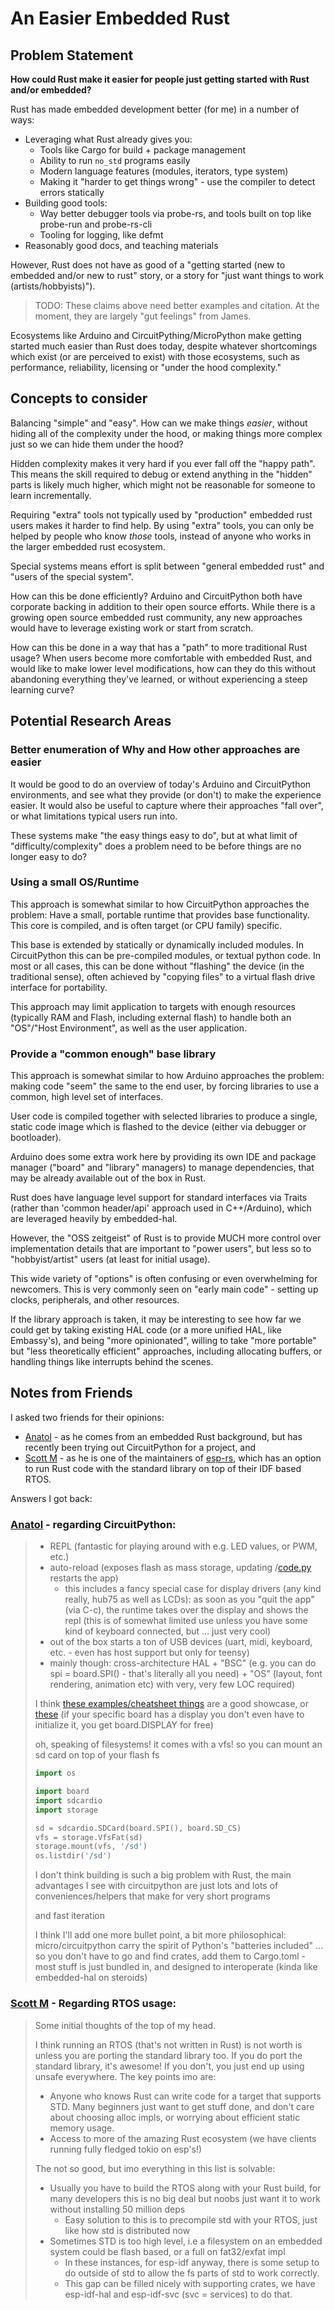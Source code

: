 # An Easier Embedded Rust

## Problem Statement

**How could Rust make it easier for people just getting started with Rust and/or embedded?**

Rust has made embedded development better (for me) in a number of ways:

* Leveraging what Rust already gives you:
    * Tools like Cargo for build + package management
    * Ability to run `no_std` programs easily
    * Modern language features (modules, iterators, type system)
    * Making it "harder to get things wrong" - use the compiler to detect errors statically
* Building good tools:
    * Way better debugger tools via probe-rs, and tools built on top like probe-run and probe-rs-cli
    * Tooling for logging, like defmt
* Reasonably good docs, and teaching materials

However, Rust does not have as good of a "getting started (new to embedded and/or new to rust" story, or a story for "just want things to work (artists/hobbyists)").

> TODO: These claims above need better examples and citation. At the moment, they are largely "gut feelings" from James.

Ecosystems like Arduino and CircuitPything/MicroPython make getting started much easier than Rust does today, despite whatever shortcomings which exist (or are perceived to exist) with those ecosystems, such as performance, reliability, licensing or "under the hood complexity."

## Concepts to consider

Balancing "simple" and "easy". How can we make things *easier*, without hiding all of the complexity under the hood, or making things more complex just so we can hide them under the hood?

Hidden complexity makes it very hard if you ever fall off the "happy path". This means the skill required to debug or extend anything in the "hidden" parts is likely much higher, which might not be reasonable for someone to learn incrementally.

Requiring "extra" tools not typically used by "production" embedded rust users makes it harder to find help. By using "extra" tools, you can only be helped by people who know *those* tools, instead of anyone who works in the larger embedded rust ecosystem.

Special systems means effort is split between "general embedded rust" and "users of the special system".

How can this be done efficiently? Arduino and CircuitPython both have corporate backing in addition to their open source efforts. While there is a growing open source embedded rust community, any new approaches would have to leverage existing work or start from scratch.

How can this be done in a way that has a "path" to more traditional Rust usage? When users become more comfortable with embedded Rust, and would like to make lower level modifications, how can they do this without abandoning everything they've learned, or without experiencing a steep learning curve?

## Potential Research Areas

### Better enumeration of Why and How other approaches are easier

It would be good to do an overview of today's Arduino and CircuitPython environments, and see what they provide (or don't) to make the experience easier. It would also be useful to capture where their approaches "fall over", or what limitations typical users run into.

These systems make "the easy things easy to do", but at what limit of "difficulty/complexity" does a problem need to be before things are no longer easy to do?

### Using a small OS/Runtime

This approach is somewhat similar to how CircuitPython approaches the problem: Have a small, portable runtime that provides base functionality. This core is compiled, and is often target (or CPU family) specific.

This base is extended by statically or dynamically included modules. In CircuitPython this can be pre-compiled modules, or textual python code. In most or all cases, this can be done without "flashing" the device (in the traditional sense), often achieved by "copying files" to a virtual flash drive interface for portability.

This approach may limit application to targets with enough resources (typically RAM and Flash, including external flash) to handle both an "OS"/"Host Environment", as well as the user application.

### Provide a "common enough" base library

This approach is somewhat similar to how Arduino approaches the problem: making code "seem" the same to the end user, by forcing libraries to use a common, high level set of interfaces.

User code is compiled together with selected libraries to produce a single, static code image which is flashed to the device (either via debugger or bootloader).

Arduino does some extra work here by providing its own IDE and package manager ("board" and "library" managers) to manage dependencies, that may be already available out of the box in Rust.

Rust does have language level support for standard interfaces via Traits (rather than 'common header/api' approach used in C++/Arduino), which are leveraged heavily by embedded-hal.

However, the "OSS zeitgeist" of Rust is to provide MUCH more control over implementation details that are important to "power users", but less so to "hobbyist/artist" users (at least for initial usage).

This wide variety of "options" is often confusing or even overwhelming for newcomers. This is very commonly seen on "early main code" - setting up clocks, peripherals, and other resources.

If the library approach is taken, it may be interesting to see how far we could get by taking existing HAL code (or a more unified HAL, like Embassy's), and being "more opinionated", willing to take "more portable" but "less theoretically efficient" approaches, including allocating buffers, or handling things like interrupts behind the scenes.

## Notes from Friends

I asked two friends for their opinions:

* [Anatol] - as he comes from an embedded Rust background, but has recently been trying out CircuitPython for a project, and
* [Scott M] - as he is one of the maintainers of [esp-rs], which has an option to run Rust code with the standard library on top of their IDF based RTOS.

[Anatol]: https://github.com/spookyvision/
[Scott M]: https://github.com/MabezDev
[esp-rs]: https://github.com/esp-rs

Answers I got back:

### [Anatol] - regarding CircuitPython:

> * REPL (fantastic for playing around with e.g. LED values, or PWM, etc.)
> * auto-reload (exposes flash as mass storage, updating /[code.py](http://code.py/) restarts the app)
>     * this includes a fancy special case for display drivers (any kind really, hub75 as well as LCDs): as soon as you "quit the app" (via C-c), the runtime takes over the display and shows the repl (this is of somewhat limited use unless you have some kind of keyboard connected, but ... just very cool)
> * out of the box starts a ton of USB devices (uart, midi, keyboard, etc. - even has host support but only for teensy)
> * mainly though: cross-architecture HAL + "BSC" (e.g. you can do spi = board.SPI() - that's literally all you need) + "OS" (layout, font rendering, animation etc) with very, very few LOC required)
>
> I think [these examples/cheatsheet things](https://github.com/adafruit/awesome-circuitpython/blob/main/cheatsheet/CircuitPython_Cheatsheet.md) are a good showcase, or [these](https://docs.circuitpython.org/projects/displayio-layout/en/latest/examples.html) (if your specific board has a display you don't even have to initialize it, you get board.DISPLAY for free)
>
> oh, speaking of filesystems! it comes with a vfs! so you can mount an sd card on top of your flash fs
>
> ```python
> import os
>
> import board
> import sdcardio
> import storage
>
> sd = sdcardio.SDCard(board.SPI(), board.SD_CS)
> vfs = storage.VfsFat(sd)
> storage.mount(vfs, '/sd')
> os.listdir('/sd')
> ```
>
> I don't think building is such a big problem with Rust, the main advantages I see with circuitpython are just lots and lots of conveniences/helpers that make for very short programs
>
> and fast iteration
>
> I think I'll add one more bullet point, a bit more philosophical: micro/circuitpython carry the spirit of Python's "batteries included" ... so you don't have to go and find crates, add them to Cargo.toml - most stuff is just bundled in, and designed to interoperate (kinda like embedded-hal on steroids)

### [Scott M] - Regarding RTOS usage:

> Some initial thoughts of the top of my head.
>
> I think running an RTOS (that's not written in Rust) is not worth is unless you are porting the standard library too. If you do port the standard library, it's awesome! If you don't, you just end up using unsafe everywhere. The key points imo are:
>
> * Anyone who knows Rust can write code for a target that supports STD. Many beginners just want to get stuff done, and don't care about choosing alloc impls, or worrying about efficient static memory usage.
> * Access to more of the amazing Rust ecosystem (we have clients running fully fledged tokio on esp's!)
>
> The not so good, but imo everything in this list is solvable:
>
> * Usually you have to build the RTOS along with your Rust build, for many developers this is no big deal but noobs just want it to work without installing 50 million deps
>     * Easy solution to this is to precompile std with your RTOS, just like how std is distributed now
> * Sometimes STD is too high level, i.e a filesystem on an embedded system could be flash based, or a full on fat32/exfat impl
>     * In these instances, for esp-idf anyway, there is some setup to do outside of std to allow the fs parts of std to work correctly.
>     * This gap can be filled nicely with supporting crates, we have esp-idf-hal and esp-idf-svc (svc = services) to do that.
